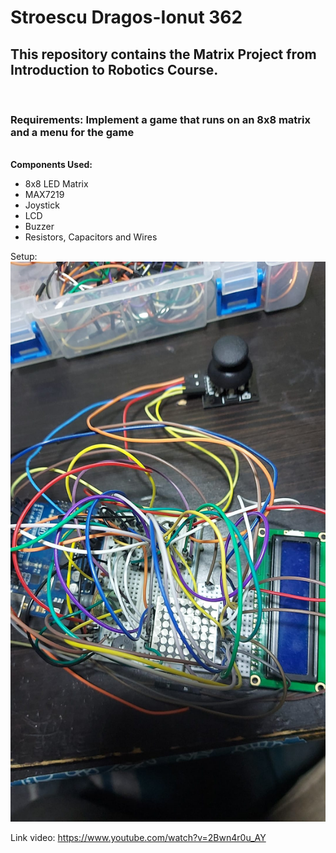 # Stroescu Dragos-Ionut 362


<h2>This repository contains the Matrix Project from Introduction to Robotics Course.</h2>
<br>
<h3>Requirements: Implement a game that runs on an 8x8 matrix and a menu for  the game</h3>

<br>
<b>Components Used:</b>
<ul>
  <li>8x8 LED Matrix</li>
  <li>MAX7219</li>
  <li>Joystick</li>
  <li>LCD</li>
  <li>Buzzer</li>
  <li>Resistors, Capacitors and Wires</li>
</ul>

Setup: ![Setup](https://github.com/dragos1113/Matrix-Project/blob/main/Matrix%20Project%20Setup.jpg)

Link video: https://www.youtube.com/watch?v=2Bwn4r0u_AY
